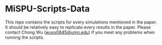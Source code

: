 # MiSPU-Scripts-Data
This repo contains the scripts for every simulations mentioned in the paper. It should be relatively easy to replicate every results in the paper. Please contact Chong Wu (wuxx0845@umn.edu) if you meet any problems when running the scripts. 
